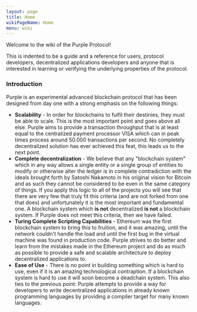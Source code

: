 ```yaml
---
layout: page
title: Home
wikiPageName: Home
menu: wiki
---
```


Welcome to the wiki of the Purple Protocol! 

This is indented to be a guide and a reference for users, protocol developers, decentralized applications developers and anyone that is interested in learning or verifying the underlying properties of the protocol. 

### Introduction
Purple is an experimental advanced blockchain protocol that has been designed from day one with a strong emphasis on the following things:

* **Scalability** - In order for blockchains to fulfil their destinies, they must be able to scale. This is the most important point and goes above all else. Purple aims to provide a transaction throughput that is at least equal to the centralized payment processor VISA which can in peak times process around 50.000 transactions per second. No completely decentralized solution has ever achieved this feat, this leads us to the next point.
* **Complete decentralization** - We believe that any "blockchain system" which in any way allows a single entity or a single group of entities to modify or otherwise alter the ledger is in complete contradiction with the ideals brought forth by Satoshi Nakamoto in his original vision for Bitcoin and as such they cannot be considered to be even in the same category of things. If you apply this logic to all of the projects you will see that there are very few that truly fit this criteria (and are not forked from one that does) and unfortunately it is the most important and fundamental one. A blockchain system which **is not** decentralized **is not** a blockchain system. If Purple does not meet this criteria, then we have failed.
* **Turing Complete Scripting Capabilities** - Ethereum was the first blockchain system to bring this to fruition, and it was amazing, until the network couldn't handle the load and until the first bug in the virtual machine was found in production code. Purple strives to do better and learn from the mistakes made in the Ethereum project and do as much as possible to provide a safe and scalable architecture to deploy decentralized applications to. 
* **Ease of Use** - There is no point in building something which is hard to use, even if it is an amazing technological contraption. If a blockchain system is hard to use it will soon become a deadchain system. This also ties to the previous point: Purple attempts to provide a way for developers to write decentralized applications in already known programming languages by providing a compiler target for many known languages.

